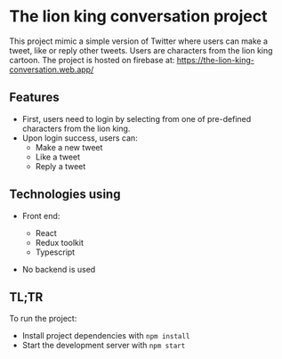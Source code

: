 # The lion king conversation project

This project mimic a simple version of Twitter where users can make a tweet, like or reply other tweets. Users are characters from the lion king cartoon.
The project is hosted on firebase at:
https://the-lion-king-conversation.web.app/

## Features

* First, users need to login by selecting from one of pre-defined characters from the lion king.
* Upon login success, users can:
    * Make a new tweet
    * Like a tweet
    * Reply a tweet

## Technologies using

* Front end:
    * React
    * Redux toolkit
    * Typescript

* No backend is used

## TL;TR

To run the project:

* Install project dependencies with `npm install`
* Start the development server with `npm start`